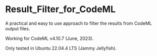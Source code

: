 # Result_Filter_for_CodeML
 A practical and easy to use approach to filter the results from CodeML output files.

 Working for CodeML v4.10.7 (June, 2023).

 Only tested in Ubuntu 22.04.4 LTS (Jammy Jellyfish).
